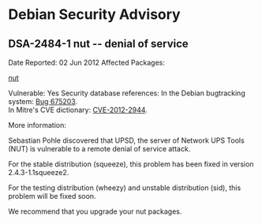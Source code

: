 
Debian Security Advisory
========================


DSA-2484-1 nut -- denial of service
-----------------------------------



Date Reported:
02 Jun 2012
Affected Packages:

[nut](https://packages.debian.org/src:nut)

Vulnerable:
Yes
Security database references:
In the Debian bugtracking system: [Bug 675203](https://bugs.debian.org/cgi-bin/bugreport.cgi?bug=675203).  
In Mitre's CVE dictionary: [CVE-2012-2944](https://security-tracker.debian.org/tracker/CVE-2012-2944).  

More information:

Sebastian Pohle discovered that UPSD, the server of Network UPS Tools
(NUT) is vulnerable to a remote denial of service attack.


For the stable distribution (squeeze), this problem has been fixed in
version 2.4.3-1.1squeeze2.


For the testing distribution (wheezy) and unstable distribution (sid),
this problem will be fixed soon.


We recommend that you upgrade your nut packages.





